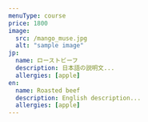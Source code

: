 ```yaml
---
menuType: course
price: 1800
image:
  src: /mango_muse.jpg
  alt: "sample image"
jp:
  name: ローストビーフ
  description: 日本語の説明文...
  allergies: [apple]
en:
  name: Roasted beef
  description: English description...
  allergies: [apple]
---
```

